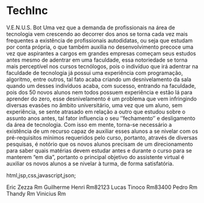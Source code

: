 # TechInc
V.E.N.U.S. Bot
    Uma vez que a demanda de profissionais na área de tecnologia vem crescendo ao decorrer dos anos se torna cada vez mais frequentes a existência de profissionais autodidatas, ou seja que estudam por conta própria, o que também auxilia no desenvolvimento precoce uma vez que aspirantes a cargos em grandes empresas começam seus estudos antes mesmo de adentrar em uma faculdade, essa notoriedade se torna mais perceptível nos cursos tecnólogos, pois o indivíduo que irá adentrar na faculdade de tecnologia já possui uma experiência com programação, algoritmo, entre outros, tal fato acaba criando um desnivelamento da sala quando um desses indivíduos acaba, com sucesso, entrando na faculdade, pois dos 50 novos alunos nem todos possuem experiência e estão lá para aprender do zero, esse desnivelamento é um problema que vem infringindo diversas evasões no âmbito universitário, uma vez que um aluno, sem experiência, se sente atrasado em relação a outro que estudou sobre o assunto anos antes, tal fator influencia o seu ‘’fechamento‘’ e desligamento da área de tecnologia.
    Com isso em mente, torna-se necessário a existência de um recurso capaz de auxiliar esses alunos a se nivelar com os pré-requisitos mínimos requeridos pelo curso, portanto, através de diversas pesquisas, é notório que os novos alunos precisam de um direcionamento para saber quais matérias devem estudar antes e durante o curso para se manterem “em dia”, portanto o principal objetivo do assistente virtual é auxiliar os novos alunos a se nivelar à  turma, de forma satisfatória.
    
html,jsp,css,javascript,json;

Eric Zezza Rm
Guilherme Henri Rm82123
Lucas Tinoco Rm83400
Pedro Rm
Thandy Rm
Vinicius Rm
